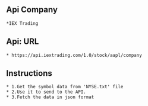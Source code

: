 ## Api Company
	*IEX Trading

## Api: URL
	* https://api.iextrading.com/1.0/stock/aapl/company

## Instructions

	* 1.Get the symbol data from 'NYSE.txt' file
	* 2.Use it to send to the API.
	* 3.Fetch the data in json format